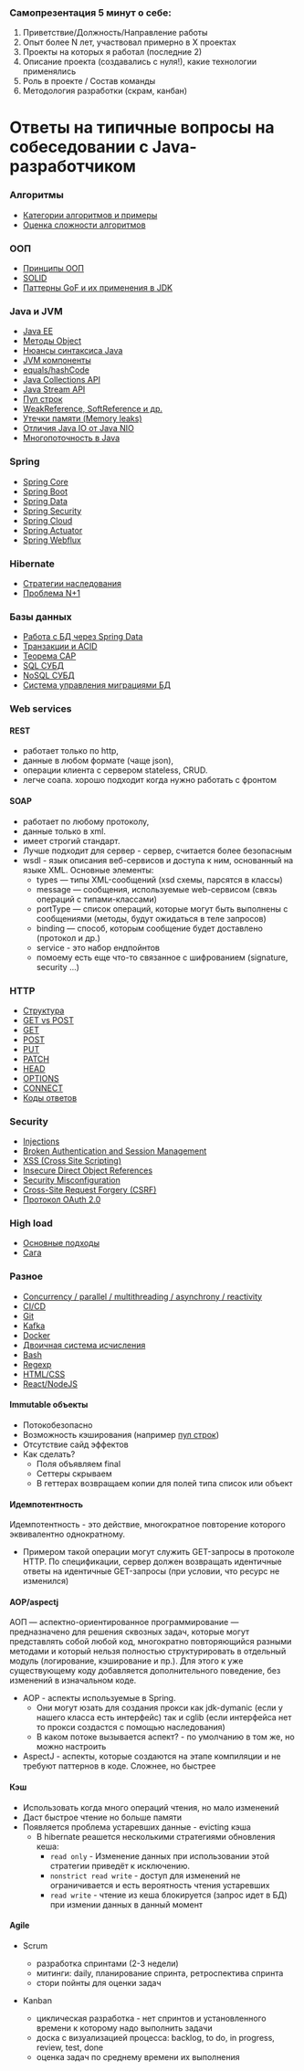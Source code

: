 ### Самопрезентация 5 минут о себе:
1. Приветствие/Должность/Направление работы
3. Опыт более N лет, участвовал примерно в X проектах
4. Проекты на которых я работал (последние 2)
5. Описание проекта (создавались с нуля!), какие технологии применялись
6. Роль в проекте / Состав команды
7. Методология разработки (скрам, канбан)

# Ответы на типичные вопросы на собеседовании с Java-разработчиком
### Алгоритмы
+ [Категории алгоритмов и примеры](algorithms.md#Категории-алгоритмов-и-примеры)
+ [Оценка сложности алгоритмов](algorithms.md#оценка-сложности-алгоритмов-ofn)

### ООП
+ [Принципы ООП](OOP.md#Принципы-ООП)
+ [SOLID](OOP.md#SOLID)
+ [Паттерны GoF и их применения в JDK](OOP.md#Паттерны-GoF-и-их-применения-в-JDK)

### Java и JVM
+ [Java EE](java.md#Java-EE)
+ [Методы Object](java.md#Методы-Object)
+ [Нюансы синтаксиса Java](java.md#Нюансы-синтаксиса-Java)
+ [JVM компоненты](java.md#JVM-компоненты)
+ [equals/hashCode](java.md#Правила-реализации-equalshashCode)
+ [Java Collections API](java.md#Java-Collections-API)
+ [Java Stream API](java.md#Java-Stream-API)
+ [Пул строк](java.md#Пул-строк)
+ [WeakReference, SoftReference и др.](java.md#weakreference-softreference-и-др)
+ [Утечки памяти (Memory leaks)](java.md#утечки-памяти-memory-leaks)
+ [Отличия Java IO от Java NIO](java.md#Отличия-Java-IO-от-Java-NIO)
+ [Многопоточность в Java](java.md#Многопоточность)

### Spring
+ [Spring Core](spring_hibernate.md#Spring-Core)
+ [Spring Boot](spring_hibernate.md#Spring-Boot)
+ [Spring Data](spring_hibernate.md#Spring-Data)
+ [Spring Security](spring_hibernate.md#Spring-Security)
+ [Spring Cloud](spring_hibernate.md#Spring-Cloud)
+ [Spring Actuator](spring_hibernate.md#Spring-Actuator)
+ [Spring Webflux](spring_hibernate.md#Spring-Webflux)

### Hibernate
+ [Стратегии наследования](spring_hibernate.md#Стратегии-наследования)
+ [Проблема N+1](spring_hibernate.md#Проблема-N1)

### Базы данных
+ [Работа с БД через Spring Data](spring_hibernate.md#Spring-Data)
+ [Транзакции и ACID](databases.md#Транзакции-и-ACID)
+ [Теорема CAP](databases.md#Теорема-CAP)
+ [SQL СУБД](databases.md#SQL-СУБД)
+ [NoSQL СУБД](databases.md#NoSQL-СУБД)
+ [Система управления миграциями БД](liquibase.md)

### Web services
#### REST
+ работает только по http, 
+ данные в любом формате (чаще json), 
+ операции клиента с сервером stateless, CRUD. 
+ легче соапа. хорошо подходит когда нужно работать с фронтом

#### SOAP
+ работает по любому протоколу, 
+ данные только в xml. 
+ имеет строгий стандарт. 
+ Лучше подходит для сервер - сервер, считается более безопасным
+ wsdl - язык описания веб-сервисов и доступа к ним, основанный на языке XML. Основные элементы:
	+ types — типы XML-сообщений (xsd схемы, парсятся в классы)
	+ message — сообщения, используемые web-сервисом (связь операций с типами-классами)
	+ portType — список операций, которые могут быть выполнены с сообщениями (методы, будут ожидаться в теле запросов)
	+ binding — способ, которым сообщение будет доставлено (протокол и др.)
	+ service - это набор ендпойнтов
	+ помоему есть еще что-то связанное с шифрованием (signature, security ...)

### HTTP
+ [Структура](HTTP.md#Структура-HTTP)
+ [GET vs POST](HTTP.md#GET-для-безопасных-действий-POST-для-опасных)
+ [GET](HTTP.md#GET)
+ [POST](HTTP.md#POST)
+ [PUT](HTTP.md#PUT)
+ [PATCH](HTTP.md#PATCH)
+ [HEAD](HTTP.md#HEAD)
+ [OPTIONS](HTTP.md#OPTIONS)
+ [CONNECT](HTTP.md#CONNECT)
+ [Коды ответов](HTTP.md#Коды-ответов)

### Security
+ [Injections](security.md#Injections)
+ [Broken Authentication and Session Management](security.md#Broken-Authentication-and-Session-Management)
+ [XSS (Cross Site Scripting)](security.md#XSS-Cross-Site-Scripting)
+ [Insecure Direct Object References](security.md#Insecure-Direct-Object-References)
+ [Security Misconfiguration](security.md#Security-Misconfiguration)
+ [Cross-Site Request Forgery (CSRF)](security.md#Cross-Site-Request-Forgery-CSRF)
+ [Протокол OAuth 2.0](security.md#Протокол-OAuth-20)

### High load
+ [Основные подходы](high_load.md#Основные-подходы)
+ [Сага](high_load.md#Сага)

### Разное
+ [Concurrency / parallel / multithreading / asynchrony / reactivity](concurrency.md)
+ [CI/CD](CI_CD.md)
+ [Git](git.md)
+ [Kafka](kafka.md)
+ [Docker](docker.md)
+ [Двоичная система исчисления](binary.md)
+ [Bash](bash.md)
+ [Regexp](regex.md)
+ [HTML/CSS](html_css.md)
+ [React/NodeJS](react_nodejs.md)

#### Immutable объекты
+ Потокобезопасно
+ Возможность кэширования (например [пул строк](java.md#Пул-строк))
+ Отсутствие сайд эффектов
+ Как сделать?
  + Поля объявляем final
  + Сеттеры скрываем
  + В геттерах возвращаем копии для полей типа список или объект

#### Идемпотентность
Идемпотентность - это действие, многократное повторение которого эквивалентно однократному.
+ Примером такой операции могут служить GET-запросы в протоколе HTTP. По спецификации, сервер должен возвращать идентичные ответы на идентичные GET-запросы (при условии, что ресурс не изменился)
    
#### AOP/aspectj
АОП — аспектно-ориентированное программирование — предназначено для решения сквозных задач, которые могут представлять собой любой код, многократно повторяющийся разными методами и который нельзя полностью структурировать в отдельный модуль (логирование, кэширование и пр.). Для этого к уже существующему коду добавляется дополнительного поведение, без изменений в изначальном коде. 

+ AOP - аспекты используемые в Spring. 
    + Они могут юзать для создания прокси как jdk-dymanic (если у нашего класса есть интерфейс) так и cglib (если интерфейса нет то прокси создастся с помощью наследования)
    + В каком потоке вызывается аспект? - по умолчанию в том же, но можно настроить
+ AspectJ - аспекты, которые создаются на этапе компиляции и не требуют паттернов в коде. Сложнее, но быстрее

#### Кэш
+ Использовать когда много операций чтения, но мало изменений
+ Даст быстрое чтение но больше памяти
+ Появляется проблема устаревших данные - evicting кэша
	+ В hibernate реашется несколькими стратегиями обновления кеша:
		+ `read only` - Изменение данных при использовании этой стратегии приведёт к исключению.
		+ `nonstrict read write` - доступ для изменений не ограничивается и есть вероятность чтения устаревших
		+ `read write` - чтение из кеша блокируется (запрос идет в БД) при измении данных в данный момент

#### Agile
+ Scrum
  + разработка спринтами (2-3 недели)
  + митинги: daily, планирование спринта, ретроспектива спринта
  + стори пойнты для оценки задач

+ Kanban
  + циклическая разработка - нет спринтов и установленного времени к которому надо выполнить задачи
  + доска с визуализацией процесса: backlog, to do, in progress, review, test, done 
  + оценка задач по среднему времени их выполнения

